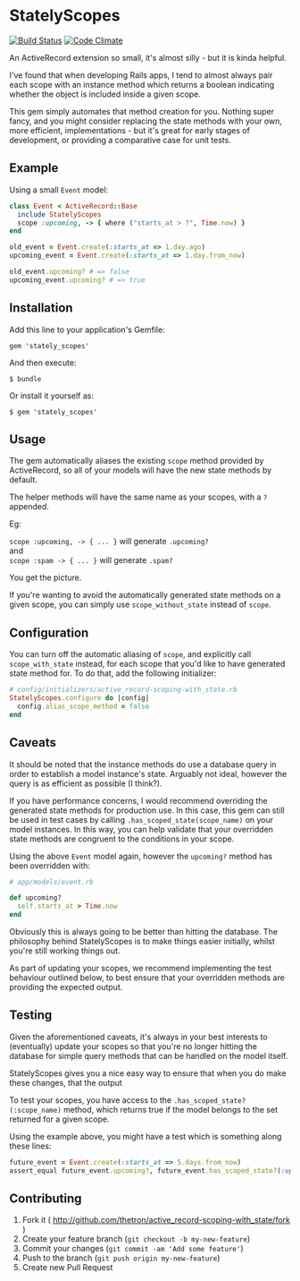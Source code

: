 # StatelyScopes

[![Build Status](https://travis-ci.org/thetron/stately_scopes.svg?branch=master)](https://travis-ci.org/thetron/stately_scopes)
[![Code Climate](https://codeclimate.com/github/thetron/stately_scopes.png)](https://codeclimate.com/github/thetron/stately_scopes)

An ActiveRecord extension so small, it's almost silly - but it is kinda helpful.

I've found that when developing Rails apps, I tend to almost always pair each
scope with an instance method which returns a boolean indicating whether the
object is included inside a given scope.

This gem simply automates that method creation for you. Nothing super fancy,
and you might consider replacing the state methods with your own, more
efficient, implementations - but it's great for early stages of development, or
providing a comparative case for unit tests.


## Example

Using a small `Event` model:

```ruby
class Event < ActiveRecord::Base
  include StatelyScopes
  scope :upcoming, -> { where ("starts_at > ?", Time.now) }
end
```

```ruby
old_event = Event.create(:starts_at => 1.day.ago)
upcoming_event = Event.create(:starts_at => 1.day.from_now)

old_event.upcoming? # => false
upcoming_event.upcoming? # => true
```


## Installation

Add this line to your application's Gemfile:

    gem 'stately_scopes'

And then execute:

    $ bundle

Or install it yourself as:

    $ gem 'stately_scopes'


## Usage

The gem automatically aliases the existing `scope` method provided by
ActiveRecord, so all of your models will have the new state methods by default.

The helper methods will have the same name as your scopes, with a `?` appended.

Eg:

`scope :upcoming, -> { ... }` will generate `.upcoming?`  
and  
`scope :spam -> { ... }` will generate `.spam?`

You get the picture.

If you're wanting to avoid the automatically generated state methods on a given
scope, you can simply use `scope_without_state` instead of `scope`.


## Configuration

You can turn off the automatic aliasing of `scope`, and explicitly call
`scope_with_state` instead, for each scope that you'd like to have generated
state method for. To do that, add the following initializer:

```ruby
# config/initializers/active_record-scoping-with_state.rb
StatelyScopes.configure do |config|
  config.alias_scope_method = false
end
```


## Caveats

It should be noted that the instance methods do use a database query in order
to establish a model instance's state. Arguably not ideal, however the query is
as efficient as possible (I think?).

If you have performance concerns, I would recommend overriding the generated
state methods for production use. In this case, this gem can still be used
in test cases by calling `.has_scoped_state(scope_name)` on your model instances.
In this way, you can help validate that your overridden state methods are
congruent to the conditions in your scope.

Using the above `Event` model again, however the `upcoming?` method has been
overridden with:

```ruby
# app/models/event.rb

def upcoming?
  self.starts_at > Time.now
end
```

Obviously this is always going to be better than hitting the database. The
philosophy behind StatelyScopes is to make things easier initially, whilst
you're still working things out.

As part of updating your scopes, we recommend implementing the test behaviour
outlined below, to best ensure that your overridden methods are providing
the expected output.

## Testing

Given the aforementioned caveats, it's always in your best interests to
(eventually) update your scopes so that you're no longer hitting the database
for simple query methods that can be handled on the model itself.

StatelyScopes gives you a nice easy way to ensure that when you do make these
changes, that the output

To test your scopes, you have access to the `.has_scoped_state?(:scope_name)` 
method, which returns true if the model belongs to the set returned for a given
scope.

Using the example above, you might have a test which is something along these
lines:

```ruby
future_event = Event.create(:starts_at => 5.days.from_now)
assert_equal future_event.upcoming?, future_event.has_scoped_state?(:upcoming)
```

## Contributing

1. Fork it ( http://github.com/thetron/active_record-scoping-with_state/fork )
2. Create your feature branch (`git checkout -b my-new-feature`)
3. Commit your changes (`git commit -am 'Add some feature'`)
4. Push to the branch (`git push origin my-new-feature`)
5. Create new Pull Request
